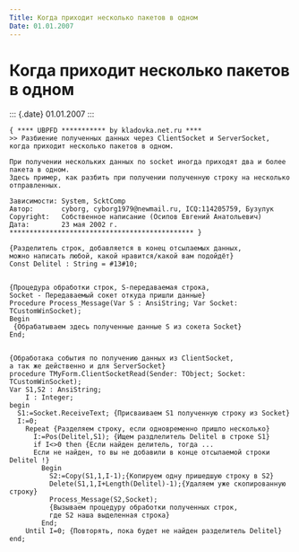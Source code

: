 ```yaml
---
Title: Когда приходит несколько пакетов в одном
Date: 01.01.2007
---
```



Когда приходит несколько пакетов в одном
========================================

::: {.date}
01.01.2007
:::

    { **** UBPFD *********** by kladovka.net.ru ****
    >> Разбиение полученных данных через ClientSocket и ServerSocket, когда приходит несколько пакетов в одном.
     
    При получении нескольких данных по socket иногда приходят два и более пакета в одном.
    Здесь пример, как разбить при получении полученную строку на несколько отправленных.
     
    Зависимости: System, ScktComp
    Автор:       cyborg, cyborg1979@newmail.ru, ICQ:114205759, Бузулук
    Copyright:   Собственное написание (Осипов Евгений Анатольевич)
    Дата:        23 мая 2002 г.
    ********************************************** }
     
    {Разделитель строк, добавляется в конец отсылаемых данных,
    можно написать любой, какой нравится/какой вам подойдёт}
    Const Delitel : String = #13#10;
     
     
    {Процедура обработки строк, S-передаваемая строка,
    Socket - Передаваемый сокет откуда пришли данные}
    Procedure Process_Message(Var S : AnsiString; Var Socket: TCustomWinSocket);
    Begin
     {Обрабатываем здесь полученные данные S из сокета Socket}
    End;
     
     
    {Обработака события по получению данных из ClientSocket,
    а так же действенно и для ServerSocket}
    procedure TMyForm.ClientSocketRead(Sender: TObject; Socket: TCustomWinSocket);
    Var S1,S2 : AnsiString;
        I : Integer;
    begin
      S1:=Socket.ReceiveText; {Присваиваем S1 полученную строку из Socket}
      I:=0;
        Repeat {Разделяем строку, если одновременно пришло несколько}
          I:=Pos(Delitel,S1); {Ищем раздлелитель Delitel в строке S1}
          if I<>0 then {Если найден делитель, тогда ...
          Если не найден, то вы не добавили в конце отсылаемой строки Delitel !}
            Begin
              S2:=Copy(S1,1,I-1);{Копируем одну пришедшую строку в S2}
              Delete(S1,1,I+Length(Delitel)-1);{Удаляем уже скопированную строку}
              Process_Message(S2,Socket);
              {Вызываем процедуру обработки полученных строк,
              где S2 наша выделенная строка}
            End;
        Until I=0; {Повторять, пока будет не найден разделитель Delitel}
    end;
